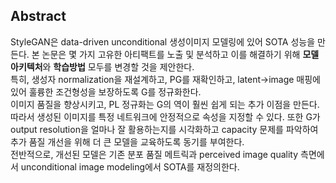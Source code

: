 ## Abstract
StyleGAN은 data-driven unconditional 생성이미지 모델링에 있어 SOTA 성능을 만든다.
본 논문은 몇 가지 고유한 아티팩트를 노출 및 분석하고 이를 해결하기 위해 **모델 아키텍처**와 **학습방법** 모두를 변경할 것을 제안한다.  
특히, 생성자 normalization을 재설계하고, PG를 재확인하고, latent->image 매핑에 있어 훌륭한 조건형성을 보장하도록 G를 정규화한다.  
이미지 품질을 향상시키고, PL 정규화는 G의 역이 훨씬 쉽게 되는 추가 이점을 만든다.  
따라서 생성된 이미지를 특정 네트워크에 안정적으로 속성을 지정할 수 있다.
또한 G가 output resolution을 얼마나 잘 활용하는지를 시각화하고 capacity 문제를 파악하여 추가 품질 개선을 위해 더 큰 모델을 교육하도록 동기를 부여한다.  
전반적으로, 개선된 모델은 기존 분포 품질 메트릭과 perceived image quality 측면에서 unconditional image modeling에서 SOTA를 재정의한다.
